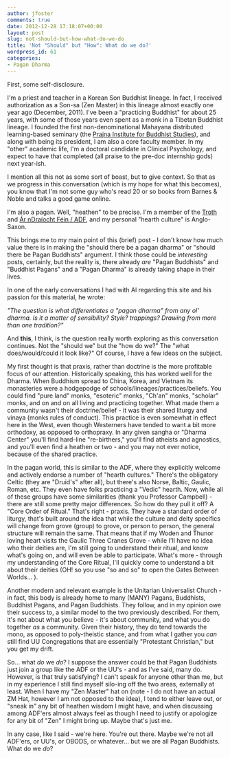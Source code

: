 ```yaml
---
author: jfoster
comments: true
date: 2012-12-28 17:18:07+00:00
layout: post
slug: not-should-but-how-what-do-we-do
title: 'Not "Should" but "How": What do we do?'
wordpress_id: 61
categories:
- Pagan Dharma
---
```


First, some self-disclosure.

I'm a priest and teacher in a Korean Son Buddhist lineage. In fact, I received authorization as a Son-sa (Zen Master) in this lineage almost exactly one year ago (December, 2011). I've been a "practicing Buddhist" for about 25 years, with some of those years even spent as a monk in a Tibetan Buddhist lineage. I founded the first non-denominational Mahayana distributed learning-based seminary (the [Prajna Institute for Buddhist Studies](https://prajnainstitute.org)), and along with being its president, I am also a core faculty member. In my "other" academic life, I'm a doctoral candidate in Clinical Psychology, and expect to have that completed (all praise to the pre-doc internship gods) next year-ish.

I mention all this not as some sort of boast, but to give context. So that as we progress in this conversation (which is my hope for what this becomes), you know that I'm not some guy who's read 20 or so books from Barnes & Noble and talks a good game online.

I'm also a pagan. Well, "heathen" to be precise. I'm a member of the [Troth](http://www.thetroth.org/) and [Ár nDraíocht Féin / ADF](http://www.adf.org/core/), and my personal "hearth culture" is Anglo-Saxon.

This brings me to my main point of this (brief) post - I don't know how much value there is in making the "should there be a pagan dharma" or "should there be Pagan Buddhists" argument. I think those could be _interesting_ posts, certainly, but the reality is, there already _are_ "Pagan Buddhists" and "Buddhist Pagans" and a "Pagan Dharma" is already taking shape in their lives.

In one of the early conversations I had with Al regarding this site and his passion for this material, he wrote:

_"The question is what differentiates a "pagan dharma" from any ol' dharma. Is it a matter of sensibility? Style? trappings? Drawing from more than one tradition?"_

And **this**, I think, is the question really worth exploring as this conversation continues. Not the "should we" but the "how do we?" The "what does/would/could it look like?" Of course, I have a few ideas on the subject.

My first thought is that praxis, rather than doctrine is the more profitable focus of our attention. Historically speaking, this has worked well for the Dharma. When Buddhism spread to China, Korea, and Vietnam its monasteries were a hodgepodge of schools/lineages/practices/beliefs. You could find "pure land" monks, "esoteric" monks, "Ch'an" monks, "scholar" monks, and on and on all living and practicing together. What made them a community wasn't their doctrine/belief - it was their shared liturgy and vinaya (monks rules of conduct). This practice is even somewhat in effect here in the West, even though Westerners have tended to want a bit more orthodoxy, as opposed to orthopraxy. In any given sangha or "Dharma Center" you'll find hard-line "re-birthers," you'll find atheists and agnostics, and you'll even find a heathen or two - and you may not ever notice, because of the shared practice.

In the pagan world, this is similar to the ADF, where they explicitly welcome and actively endorse a number of "hearth cultures." There's the obligatory Celtic (they are "Druid's" after all), but there's also Norse, Baltic, Gaulic, Roman, etc. They even have folks practicing a "Vedic" hearth. Now, while all of these groups have some similarities (thank you Professor Campbell) - there are still some pretty major differences. So how do they pull it off? A "Core Order of Ritual." That's right - praxis. They have a standard order of liturgy, that's built around the idea that while the culture and deity specifics will change from grove (group) to grove, or person to person, the general structure will remain the same. That means that if my Woden and Thunor loving heart visits the Gaulic Three Cranes Grove - while I'll have no idea who their deities are, I'm still going to understand their ritual, and know what's going on, and will even be able to participate. What's more - through my understanding of the Core Ritual, I'll quickly come to understand a bit about their deities (OH! so you use "so and so" to open the Gates Between Worlds... ).

Another modern and relevant example is the Unitarian Universalist Church - in fact, this body is already home to many (MANY) Pagans, Buddhists, Buddhist Pagans, and Pagan Buddhists. They follow, and in my opinion owe their success to, a similar model to the two previously described. For them, it's not about what you believe - it's about community, and what you do together _as_ a community. Given their history, they do tend towards the mono, as opposed to poly-theistic stance, and from what I gather you _can_ still find UU Congregations that are essentially "Protestant Christian," but you get my drift.

So... what _do_ we _do_? I suppose the answer could be that Pagan Buddhists just join a group like the ADF or the UU's - and as I've said, many do. However, is that truly satisfying? I can't speak for anyone other than me, but in my experience I still find myself silo-ing off the two areas, externally at least. When I have my "Zen Master" hat on (note - I do not have an actual ZM Hat, however I am not opposed to the idea), I tend to either leave out, or "sneak in" any bit of heathen wisdom I might have, and when discussing among ADF'ers almost always feel as though I need to justify or apologize for any bit of "Zen" I might bring up. Maybe that's just me.

In any case, like I said - we're here. You're out there. Maybe we're not all ADF'ers, or UU's, or OBODS, or whatever... but we are all Pagan Buddhists. What do we _do_?
